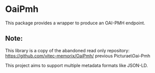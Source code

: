 # OaiPmh

This package provides a wrapper to produce an OAI-PMH endpoint.

## Note:
This library is a copy of the abandoned read only repository:
https://github.com/vitec-memorix/OaiPmh/ previous Picturae\Oai-Pmh 

This project aims to support multiple metadata formats like JSON-LD. 
